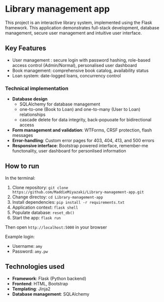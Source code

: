 # Library management app
This project is an interactive library system, implemented using the Flask framework. This application demonstrates full-stack development, database management, secure user management and intuitive user interface.

## Key Features

- User management : secure login with password hashing, role-based access control (Admin/Normal), personalised user dashboard
- Book management: comprehensive book catalog, availability status
- Loan system: date-logged loans, concurrency control


### Technical implementation

- **Database design**
  - SQLAlchemy for database management
  - one-to-one (Book to Loan) and one-to-many (User to Loan) relationships
  - cascade delete for data integrity, back-popuoate for bidirectional access
- **Form management and validation**: WTForms, CRSF protection, flash messages
- **Error-handling**: Custom error pages for 403, 404, 413, and 500 errors
- **Responsive interface**: Bootstrap powered interface, remember-me functonality, user dashboard for personlised information





## How to run 
In the terminal:
1. Clone repository: `git clone https://github.com/MaddieMiyazaki/Library-management-app.git`
2. Change directoy:  `cd Library-management-app`
3. Install dependencies: `pip install -r requirements.txt`
4. Application context: `flask shell`
5. Populate database: `reset_db()`
6. Start the app: `flask run`

Then open `http://localhost:5000` in your browser

Example login:
- Username: `amy`
- Password: `amy.pw`

## Technologies used
- **Framework**: Flask (Python backend)
- **Frontend**: HTML, Bootstrap
- **Templating**: Jinja2
- **Database management**: SQLAlchemy


